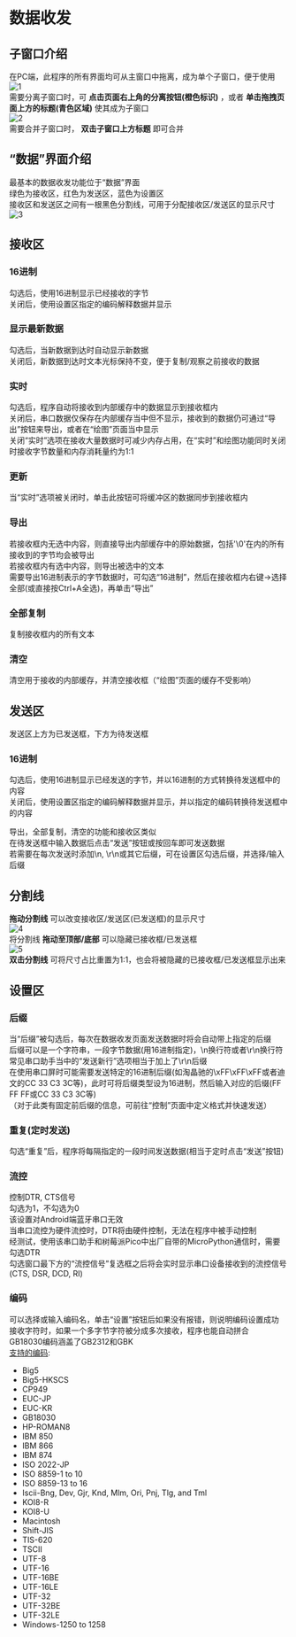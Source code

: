 # 数据收发
## 子窗口介绍
在PC端，此程序的所有界面均可从主窗口中拖离，成为单个子窗口，便于使用  
![1](1_zh_CN.png)  
需要分离子窗口时，可 **点击页面右上角的分离按钮(橙色标识)** ，或者 **单击拖拽页面上方的标题(青色区域)** 使其成为子窗口  
![2](2_zh_CN.png)  
需要合并子窗口时， **双击子窗口上方标题** 即可合并  

## “数据”界面介绍
最基本的数据收发功能位于“数据”界面  
绿色为接收区，红色为发送区，蓝色为设置区  
接收区和发送区之间有一根黑色分割线，可用于分配接收区/发送区的显示尺寸  
![3](3_zh_CN.png)  
## 接收区

### 16进制
勾选后，使用16进制显示已经接收的字节  
关闭后，使用设置区指定的编码解释数据并显示  
### 显示最新数据
勾选后，当新数据到达时自动显示新数据  
关闭后，新数据到达时文本光标保持不变，便于复制/观察之前接收的数据  
### 实时
勾选后，程序自动将接收到内部缓存中的数据显示到接收框内  
关闭后，串口数据仅保存在内部缓存当中但不显示，接收到的数据仍可通过“导出”按钮来导出，或者在“绘图”页面当中显示  
关闭“实时”选项在接收大量数据时可减少内存占用，在“实时”和绘图功能同时关闭时接收字节数量和内存消耗量约为1:1  
### 更新
当“实时”选项被关闭时，单击此按钮可将缓冲区的数据同步到接收框内  
### 导出
若接收框内无选中内容，则直接导出内部缓存中的原始数据，包括'\0'在内的所有接收到的字节均会被导出  
若接收框内有选中内容，则导出被选中的文本  
需要导出16进制表示的字节数据时，可勾选“16进制”，然后在接收框内右键->选择全部(或直接按Ctrl+A全选)，再单击“导出”
### 全部复制
复制接收框内的所有文本
### 清空
清空用于接收的内部缓存，并清空接收框（“绘图”页面的缓存不受影响）

## 发送区
发送区上方为已发送框，下方为待发送框  
### 16进制
勾选后，使用16进制显示已经发送的字节，并以16进制的方式转换待发送框中的内容  
关闭后，使用设置区指定的编码解释数据并显示，并以指定的编码转换待发送框中的内容  

导出，全部复制，清空的功能和接收区类似  
在待发送框中输入数据后点击“发送”按钮或按回车即可发送数据  
若需要在每次发送时添加\n, \r\n或其它后缀，可在设置区勾选后缀，并选择/输入后缀  
## 分割线
 **拖动分割线** 可以改变接收区/发送区(已发送框)的显示尺寸  
![4](4_zh_CN.png)  
将分割线 **拖动至顶部/底部** 可以隐藏已接收框/已发送框  
![5](5_zh_CN.png)  
 **双击分割线** 可将尺寸占比重置为1:1，也会将被隐藏的已接收框/已发送框显示出来  
## 设置区
### 后缀
当“后缀”被勾选后，每次在数据收发页面发送数据时将会自动带上指定的后缀  
后缀可以是一个字符串，一段字节数据(用16进制指定)，\n换行符或者\r\n换行符  
常见串口助手当中的“发送新行”选项相当于加上了\r\n后缀  
在使用串口屏时可能需要发送特定的16进制后缀(如淘晶驰的\xFF\xFF\xFF或者迪文的CC 33 C3 3C等)，此时可将后缀类型设为16进制，然后输入对应的后缀(FF FF FF或CC 33 C3 3C等)  
（对于此类有固定前后缀的信息，可前往“控制”页面中定义格式并快速发送）  
### 重复(定时发送)
勾选“重复”后，程序将每隔指定的一段时间发送数据(相当于定时点击“发送”按钮)  
### 流控
控制DTR, CTS信号  
勾选为1，不勾选为0  
该设置对Android端蓝牙串口无效  
当串口流控为硬件流控时，DTR将由硬件控制，无法在程序中被手动控制  
经测试，使用该串口助手和树莓派Pico中出厂自带的MicroPython通信时，需要勾选DTR  
勾选窗口最下方的“流控信号”复选框之后将会实时显示串口设备接收到的流控信号(CTS, DSR, DCD, RI)  
### 编码
可以选择或输入编码名，单击“设置”按钮后如果没有报错，则说明编码设置成功  
接收字符时，如果一个多字节字符被分成多次接收，程序也能自动拼合  
GB18030编码涵盖了GB2312和GBK  
[支持的编码](https://doc.qt.io/qt-5/qtextcodec.html#details): 

+ Big5
+ Big5-HKSCS
+ CP949
+ EUC-JP
+ EUC-KR
+ GB18030
+ HP-ROMAN8
+ IBM 850
+ IBM 866
+ IBM 874
+ ISO 2022-JP
+ ISO 8859-1 to 10
+ ISO 8859-13 to 16
+ Iscii-Bng, Dev, Gjr, Knd, Mlm, Ori, Pnj, Tlg, and Tml
+ KOI8-R
+ KOI8-U
+ Macintosh
+ Shift-JIS
+ TIS-620
+ TSCII
+ UTF-8
+ UTF-16
+ UTF-16BE
+ UTF-16LE
+ UTF-32
+ UTF-32BE
+ UTF-32LE
+ Windows-1250 to 1258
